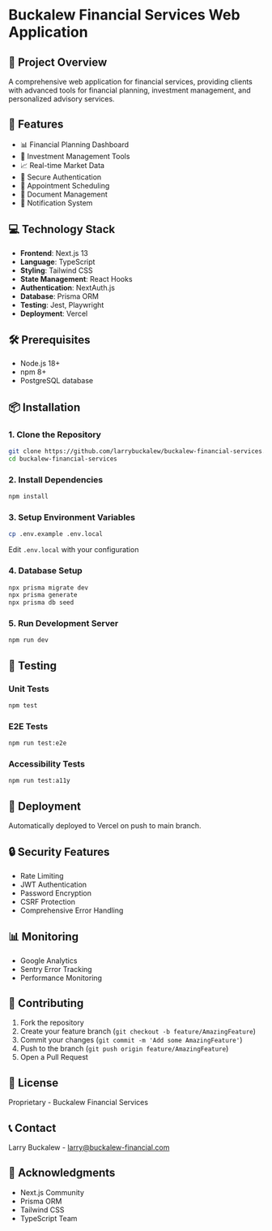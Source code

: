 # Buckalew Financial Services Web Application

## 🏦 Project Overview
A comprehensive web application for financial services, providing clients with advanced tools for financial planning, investment management, and personalized advisory services.

## 🚀 Features
- 📊 Financial Planning Dashboard
- 💼 Investment Management Tools
- 📈 Real-time Market Data
- 🔐 Secure Authentication
- 📅 Appointment Scheduling
- 📄 Document Management
- 🔔 Notification System

## 💻 Technology Stack
- **Frontend**: Next.js 13
- **Language**: TypeScript
- **Styling**: Tailwind CSS
- **State Management**: React Hooks
- **Authentication**: NextAuth.js
- **Database**: Prisma ORM
- **Testing**: Jest, Playwright
- **Deployment**: Vercel

## 🛠 Prerequisites
- Node.js 18+
- npm 8+
- PostgreSQL database

## 📦 Installation

### 1. Clone the Repository
```bash
git clone https://github.com/larrybuckalew/buckalew-financial-services.git
cd buckalew-financial-services
```

### 2. Install Dependencies
```bash
npm install
```

### 3. Setup Environment Variables
```bash
cp .env.example .env.local
```
Edit `.env.local` with your configuration

### 4. Database Setup
```bash
npx prisma migrate dev
npx prisma generate
npx prisma db seed
```

### 5. Run Development Server
```bash
npm run dev
```

## 🧪 Testing

### Unit Tests
```bash
npm test
```

### E2E Tests
```bash
npm run test:e2e
```

### Accessibility Tests
```bash
npm run test:a11y
```

## 🚢 Deployment
Automatically deployed to Vercel on push to main branch.

## 🔒 Security Features
- Rate Limiting
- JWT Authentication
- Password Encryption
- CSRF Protection
- Comprehensive Error Handling

## 📊 Monitoring
- Google Analytics
- Sentry Error Tracking
- Performance Monitoring

## 🤝 Contributing
1. Fork the repository
2. Create your feature branch (`git checkout -b feature/AmazingFeature`)
3. Commit your changes (`git commit -m 'Add some AmazingFeature'`)
4. Push to the branch (`git push origin feature/AmazingFeature`)
5. Open a Pull Request

## 📜 License
Proprietary - Buckalew Financial Services

## 📞 Contact
Larry Buckalew - larry@buckalew-financial.com

## 🌟 Acknowledgments
- Next.js Community
- Prisma ORM
- Tailwind CSS
- TypeScript Team